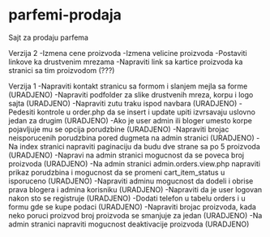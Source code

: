 # parfemi-prodaja
Sajt za prodaju parfema


Verzija 2
-Izmena cene proizvoda
-Izmena velicine proizvoda
-Postaviti linkove ka drustvenim mrezama
-Napraviti link sa kartice proizvoda ka stranici sa tim proizvodom (???)


Verzija 1
-Napraviti kontakt stranicu sa formom i slanjem mejla sa forme (URADJENO)
-Napraviti podfolder za slike drustvenih mreza, korpu i logo sajta (URADJENO)
-Napraviti zutu traku ispod navbara (URADJENO)
-Pedesiti kontrole u order.php da se insert i update upiti izvrsavaju uslovno jedan za drugim (URADJENO) 
-Ako je user admin ili bloger umesto korpe pojavljuje mu se opcija porudzbine (URADJENO)
-Napraviti brojac neisporucenih porudzbina pored dugmeta na admin stranici (URADJENO)
-Na index stranici napraviti paginaciju da budu dve strane sa po 5 proizvoda (URADJENO)
-Napravi na admin stranici mogucnost da se poveca broj proizvoda (URADJENO)
-Na admin stranici admin.orders.view.php napraviti prikaz porudzbina i mogucnost da se promeni cart_item_status u isporuceno (URADJENO)
-Napraviti adminu mogucnost da dodeli i obrise prava blogera i admina korisniku (URADJENO)
-Napraviti da je user logovan nakon sto se registruje (URADJENO)
-Dodati telefon u tabelu orders i u formu gde se kupe podaci (URADJENO)
-Napraviti brojac proizvoda, kada neko poruci proizvod broj proizvoda se smanjuje za jedan (URADJENO)
-Na admin stranici napraviti mogucnost deaktivacije proizvoda (URADJENO)